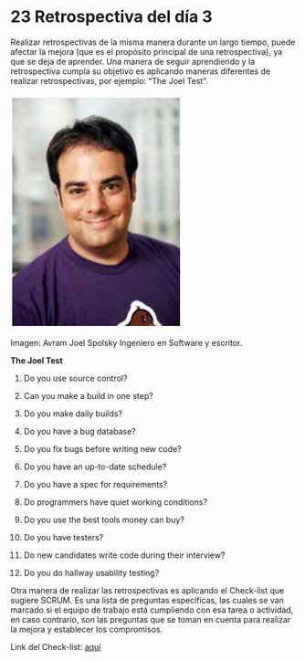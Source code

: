 # 23 Retrospectiva del día 3

Realizar retrospectivas de la misma manera durante un largo tiempo, puede afectar la mejora (que es el propósito principal de una retrospectiva), ya que se deja de aprender. Una manera de seguir aprendiendo y la retrospectiva cumpla su objetivo es aplicando maneras diferentes de realizar retrospectivas, por ejemplo: “The Joel Test”.

![Joel](images/joel.png)

Imagen: Avram Joel Spolsky Ingeniero en Software y escritor.

__The Joel Test__

1. Do you use source control?

2. Can you make a build in one step?

3. Do you make daily builds?

4. Do you have a bug database?

5. Do you fix bugs before writing new code?

6. Do you have an up-to-date schedule?

7. Do you have a spec for requirements?

8. Do programmers have quiet working conditions?

9. Do you use the best tools money can buy?

10. Do you have testers?

11. Do new candidates write code during their interview?

12. Do you do hallway usability testing?

Otra manera de realizar las retrospectivas es aplicando el Check-list que sugiere SCRUM. Es una lista de preguntas específicas, las cuales se van marcado si el equipo de trabajo está cumpliendo con esa tarea o actividad, en caso contrario, son las preguntas que se toman en cuenta para realizar la mejora y establecer los compromisos.

Link del Check-list: [aquí][11] 

[11]:https://www.crisp.se/wp-content/uploads/2012/05/Scrum-checklist.pdf




